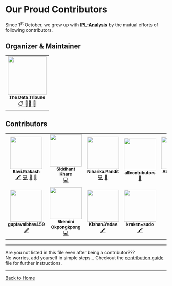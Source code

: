 
# Our Proud Contributors

Since 1<sup>st</sup> October, we grew up with [**IPL-Analysis**](https://github.com/Team-thedatatribune/IPL-Analysis) by the mutual efforts of following contributors.  

## Organizer & Maintainer  
<table align="center">
  <tr>
    <td align="center"><a href="https://thedatatribune.com/"><img src="https://avatars2.githubusercontent.com/u/66610299?s=200&v=4" width="120px;" alt=""/><br /><sub><b>The Data Tribune</b></sub></a><br /><a href="#eventOrganizing-mentoring-maintenance-thedatatribune" title="Event Organizing, Mentoring & Maintenance">📋 🧑‍🏫 🚧</a></td>
  </tr>
</table> 
  
  
## Contributors
<!-- ALL-CONTRIBUTORS-LIST:START - Do not remove or modify this section -->
<!-- prettier-ignore-start -->
<!-- markdownlint-disable -->
<table>
  <tr>
    <td align="center"><a href="https://ravi-prakash1907.gitlab.io/"><img src="https://avatars2.githubusercontent.com/u/38535224?v=4" width="100px;" alt=""/><br /><sub><b>Ravi Prakash</b></sub></a><br /><a href="#content-ravi-prakash1907" title="Content">🖋</a> <a href="https://github.com/Team-thedatatribune/IPL-Analysis/commits?author=ravi-prakash1907" title="Code">💻</a> <a href="#design-ravi-prakash1907" title="Design">🎨</a> <a href="#data-ravi-prakash1907" title="Data">🔣</a></td>
    <td align="center"><a href="https://www.linkedin.com/in/siddhantkhare24/"><img src="https://avatars0.githubusercontent.com/u/55068936?v=4" width="100px;" alt=""/><br /><sub><b>Siddhant Khare</b></sub></a><br /><a href="https://github.com/Team-thedatatribune/IPL-Analysis/commits?author=Siddhant-K-code" title="Code">💻</a></td>
    <td align="center"><a href="https://niharika412.github.io/"><img src="https://avatars3.githubusercontent.com/u/37020410?v=4" width="100px;" alt=""/><br /><sub><b>Niharika Pandit</b></sub></a><br /><a href="https://github.com/Team-thedatatribune/IPL-Analysis/commits?author=niharika412" title="Code">💻</a> <a href="#data-ravi-prakash1907" title="Data">🔣</a></td>
    <td align="center"><a href="https://github.com/apps/allcontributors"><img src="https://avatars0.githubusercontent.com/in/23186?s=41&u=cd9ff24043b42f2951a52c69778429027e748775&v=4" width="100px;" alt=""/><br /><sub><b>allcontributors</b></sub></a><br /><a href="#bot-allcontributors" title="Bot">🤖</a></td>
    <td align="center"><a href="https://github.com/abhisht51"><img src="https://avatars1.githubusercontent.com/u/39940817?v=4" width="100px;" alt=""/><br /><sub><b>Abhisht Singh</b></sub></a><br /><a href="https://github.com/Team-thedatatribune/IPL-Analysis/commits?author=abhisht51" title="Code">💻</a></td>
    <td align="center"><a href="https://github.com/relaxxpls"><img src="https://avatars3.githubusercontent.com/u/63250453?v=4" width="100px;" alt=""/><br /><sub><b>Laxman Desai</b></sub></a><br /><a href="#content-relaxxpls" title="Content">🖋</a></td>
  </tr>
  <tr>
    <td align="center"><a href="https://github.com/guptavaibhav159"><img src="https://avatars3.githubusercontent.com/u/72003248?v=4" width="100px;" alt=""/><br /><sub><b>guptavaibhav159</b></sub></a><br /><a href="#content-guptavaibhav159" title="Content">🖋</a></td>
    <td align="center"><a href="https://medium.com/@kemmie"><img src="https://avatars1.githubusercontent.com/u/26260619?v=4" width="100px;" alt=""/><br /><sub><b>Ekemini Okpongkpong</b></sub></a><br /><a href="https://github.com/Team-thedatatribune/IPL-Analysis/commits?author=KemmieKemy" title="Code">💻</a></td>
    <td align="center"><a href="https://github.com/kishanpython"><img src="https://avatars3.githubusercontent.com/u/42211066?v=4" width="100px;" alt=""/><br /><sub><b>Kishan Yadav</b></sub></a><br /><a href="#content-kishanpython" title="Content">🖋</a></td>
    <td align="center"><a href="https://github.com/kraken-sudo"><img src="https://avatars3.githubusercontent.com/u/65814097?v=4" width="100px;" alt=""/><br /><sub><b>kraken-sudo</b></sub></a><br /><a href="#content-kraken-sudo" title="Content">🖋</a></td>
  </tr>
</table>
<!-- markdownlint-enable -->
<!-- prettier-ignore-end -->
<!-- ALL-CONTRIBUTORS-LIST:END -->  
  
--- 

Are you not listed in this file even after being a contributor???  
No worries, add yourself in simple steps... Checkout the [contribution guide](./contributionGuide.md) file for further instructions.
  
---
  
[Back to Home](https://team-thedatatribune.github.io/IPL-Analysis/)
